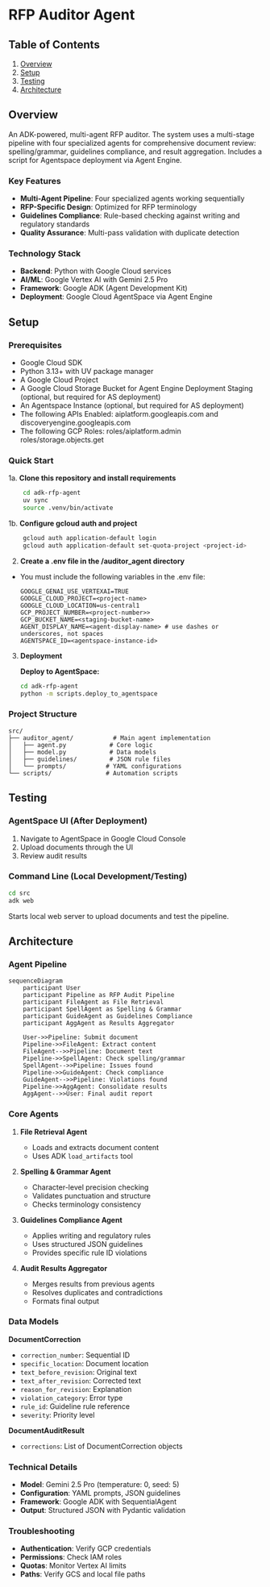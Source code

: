 # RFP Auditor Agent

## Table of Contents
1. [Overview](#overview)
2. [Setup](#setup)
3. [Testing](#testing)
4. [Architecture](#architecture)

## Overview

An ADK-powered, multi-agent RFP auditor. The system uses a multi-stage pipeline with four specialized agents for comprehensive document review: spelling/grammar, guidelines compliance, and result aggregation. Includes a script for Agentspace deployment via Agent Engine.

### Key Features
- **Multi-Agent Pipeline**: Four specialized agents working sequentially
- **RFP-Specific Design**: Optimized for RFP terminology
- **Guidelines Compliance**: Rule-based checking against writing and regulatory standards
- **Quality Assurance**: Multi-pass validation with duplicate detection

### Technology Stack
- **Backend**: Python with Google Cloud services
- **AI/ML**: Google Vertex AI with Gemini 2.5 Pro
- **Framework**: Google ADK (Agent Development Kit)
- **Deployment**: Google Cloud AgentSpace via Agent Engine

## Setup

### Prerequisites
- Google Cloud SDK
- Python 3.13+ with UV package manager
- A Google Cloud Project
- A Google Cloud Storage Bucket for Agent Engine Deployment Staging (optional, but required for AS deployment)
- An Agentspace Instance (optional, but required for AS deployment)
- The following APIs Enabled: aiplatform.googleapis.com and discoveryengine.googleapis.com
- The following GCP Roles: roles/aiplatform.admin roles/storage.objects.get

### Quick Start
1a. **Clone this repository and install requirements**
```bash
    cd adk-rfp-agent
    uv sync
    source .venv/bin/activate
```
 1b.  **Configure gcloud auth and project**
```bash
    gcloud auth application-default login
    gcloud auth application-default set-quota-project <project-id>
```

2. **Create a .env file in the /auditor_agent directory**
- You must include the following variables in the .env file:
    ```
    GOOGLE_GENAI_USE_VERTEXAI=TRUE
    GOOGLE_CLOUD_PROJECT=<project-name>
    GOOGLE_CLOUD_LOCATION=us-central1
    GCP_PROJECT_NUMBER=<project-number>>
    GCP_BUCKET_NAME=<staging-bucket-name>
    AGENT_DISPLAY_NAME=<agent-display-name> # use dashes or underscores, not spaces
    AGENTSPACE_ID=<agentspace-instance-id>
    ```

3. **Deployment**
   
   **Deploy to AgentSpace:**
   ```bash
   cd adk-rfp-agent
   python -m scripts.deploy_to_agentspace
   ```

### Project Structure
```
src/
├── auditor_agent/           # Main agent implementation
│   ├── agent.py            # Core logic
│   ├── model.py            # Data models
│   ├── guidelines/         # JSON rule files
│   └── prompts/           # YAML configurations
└── scripts/               # Automation scripts
```

## Testing

### AgentSpace UI (After Deployment)
1. Navigate to AgentSpace in Google Cloud Console
2. Upload documents through the UI
3. Review audit results

### Command Line (Local Development/Testing)
```bash
cd src
adk web
```
Starts local web server to upload documents and test the pipeline.

## Architecture

### Agent Pipeline

```mermaid
sequenceDiagram
    participant User
    participant Pipeline as RFP Audit Pipeline
    participant FileAgent as File Retrieval
    participant SpellAgent as Spelling & Grammar
    participant GuideAgent as Guidelines Compliance
    participant AggAgent as Results Aggregator

    User->>Pipeline: Submit document
    Pipeline->>FileAgent: Extract content
    FileAgent-->>Pipeline: Document text
    Pipeline->>SpellAgent: Check spelling/grammar
    SpellAgent-->>Pipeline: Issues found
    Pipeline->>GuideAgent: Check compliance
    GuideAgent-->>Pipeline: Violations found
    Pipeline->>AggAgent: Consolidate results
    AggAgent-->>User: Final audit report
```

### Core Agents

1. **File Retrieval Agent**
   - Loads and extracts document content
   - Uses ADK `load_artifacts` tool

2. **Spelling & Grammar Agent**
   - Character-level precision checking
   - Validates punctuation and structure
   - Checks terminology consistency

3. **Guidelines Compliance Agent**
   - Applies writing and regulatory rules
   - Uses structured JSON guidelines
   - Provides specific rule ID violations

4. **Audit Results Aggregator**
   - Merges results from previous agents
   - Resolves duplicates and contradictions
   - Formats final output

### Data Models

**DocumentCorrection**
- `correction_number`: Sequential ID
- `specific_location`: Document location
- `text_before_revision`: Original text
- `text_after_revision`: Corrected text
- `reason_for_revision`: Explanation
- `violation_category`: Error type
- `rule_id`: Guideline rule reference
- `severity`: Priority level

**DocumentAuditResult**
- `corrections`: List of DocumentCorrection objects

### Technical Details
- **Model**: Gemini 2.5 Pro (temperature: 0, seed: 5)
- **Configuration**: YAML prompts, JSON guidelines
- **Framework**: Google ADK with SequentialAgent
- **Output**: Structured JSON with Pydantic validation

### Troubleshooting
- **Authentication**: Verify GCP credentials
- **Permissions**: Check IAM roles
- **Quotas**: Monitor Vertex AI limits
- **Paths**: Verify GCS and local file paths